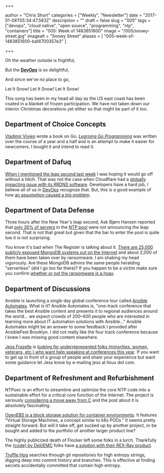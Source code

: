 +++

author = "Chris Short"
categories = ["Weekly", "Newsletter"]
date = "2017-01-08T05:34:47.583Z"
description = ""
draft = false
slug = "005"
tags = ["devops", "cloud native", "open source", "programming", "ntp", "containers"]
title = "005: Week of 1483851600"
image = "/005/snowy-street.jpg"
imagealt = "Snowy Street"
aliases = [
    "005-week-of-1483851600-baf4700357e3"
]

+++

Oh the weather outside is frightful,

But the [**DevOps**](https://devopsish.com/) is so delightful,

And since we've no place to go,

Let It Snow! Let It Snow! Let It Snow!

This song has been in my head all day as the US east coast has been coated in a blanket of frozen participation. We have not taken down our interior Christmas decorations yet either so that might be part of it too.

## Department of Choice Concepts

[Vladimir Vivien](https://medium.com/learning-the-go-programming-language/why-i-wrote-a-book-on-go-programming-b67aa5d3067b#.utvbksmbn) wrote a book on Go. [*Learning Go Programming*](https://vladimirvivien.github.io/learning-go/) was written over the course of a year and a half and is an attempt to make it easier for newcomers. I bought it and intend to read it.

## Department of Dafuq

[When I mentioned the leap second last week](/004/) I was hoping it would go off without a hitch. That was not the case when Cloudflare had a [globally impacting issue with its RRDNS software](https://blog.cloudflare.com/how-and-why-the-leap-second-affected-cloudflare-dns/). Developers have a hard job, I believe all of us in [DevOps](https://devopsish.com/) recognize that. But, this is a good example of how [an assumption caused a big problem](https://chrisshort.net/take-ownership-plant-your-flag/).

## Department of Data Defense

Three hours after the New Year's leap second, Ask Bjørn Hansen reported that [only 26% of servers](https://community.ntppool.org/t/leap-second-2017-status/59) in the [NTP pool](http://www.pool.ntp.org/en/) were not announcing the leap second. That is not that great but given that the bar to enter the pool is quite low it is not surprising.

You know it's bad when The Register is talking about it. [There are 25,000 publicly exposed MongoDB systems out on the Internet](http://www.theregister.co.uk/2017/01/04/mongodb_installs_wiped_by_bitcoin_ransoming_script/) and about 2,000 of them have been taken over by ransomware. I am shaking my head vigorously. Are these MongoDB admins the same people heralding "serverless" (did I go too far there)? If you happen to be a victim make sure you confirm [whether or not the ransomware is a hoax](https://www.databreaches.net/dont-pay-the-mongodb-ransom-until-you-check-to-see-if-its-a-scam/).

## Department of Discussions

Ansible is launching a single day global conference tour called [Ansible Automates](https://www.ansible.com/automates). What is it? Ansible Automates is, "one-track conference that takes the best Ansible content and presents it to regional audiences around the world... we expect crowds of 200–400 people who are interested in learning more about IT automation solutions with Ansible..." Ansible Automates might be an answer to some feedback I provided after AnsibleFest Brooklyn. I did not really like the four track conference because I knew I was missing good content elsewhere.

[Jess Frazelle](https://blog.jessfraz.com/) is [looking for underrepresented folks (minorities, women, veterans, etc.) who want help speaking at conferences this year](https://twitter.com/jessfraz/status/815946957474721796). If you want to get up in front of a group of people and share your experience but want some guidance let Jess know by e-mailing jess at linux dot com.

## Department of Refreshment and Refurbishment

NTPsec is an effort to streamline and optimize the core NTP code into a sustainable effort for a critical core function of the Internet. The project is seriously [considering a move away from C](https://blog.ntpsec.org/2017/01/03/getting-past-c.html) and the post about it is absolutely fascinating.

[OpenEBS is a block storage solution for container environments](https://blog.openebs.io/openebs-the-containerized-storage-f76e394a9543#.tie13be63). It features "Virtual Storage Machines, a concept similar to k8s PODs." It seems pretty straight forward. But will it take off, get sucked up by another project, or be bought and added to the portfolio of another larger product line?

The highly publicized death of Flocker left some folks in a lurch. Thankfully the [{code} by Dell/EMC](http://codedellemc.com/) folks have [a solution with their REX-Ray product](https://blog.codedellemc.com/2017/01/06/migrate_flocker_drivers_rexray/).

[Truffle Hog](https://github.com/dxa4481/truffleHog) searches through git repositories for high entropy strings, digging deep into commit history and branches. This is effective at finding secrets accidentally committed that contain high entropy.